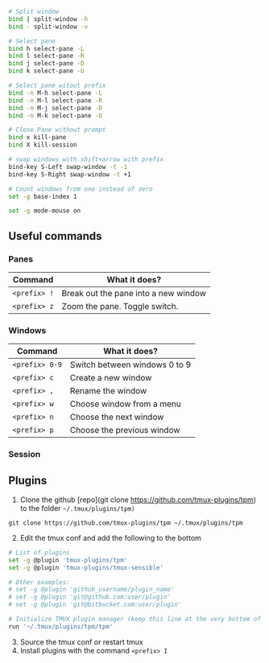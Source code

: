 ```bash
# Split window
bind | split-window -h
bind - split-window -v

# Select pane
bind h select-pane -L
bind l select-pane -R
bind j select-pane -D
bind k select-pane -U

# Select pane witout prefix
bind -n M-h select-pane -L
bind -n M-l select-pane -R
bind -n M-j select-pane -D
bind -n M-k select-pane -U

# Close Pane without prompt
bind x kill-pane
bind X kill-session

# swap windows with shift+arrow with prefix
bind-key S-Left swap-window -t -1
bind-key S-Right swap-window -t +1

# Count windows from one instead of zero
set -g base-index 1

set -g mode-mouse on
```



## Useful commands

### Panes

| Command | What it does? |
|---|---|
|`<prefix> !` | Break out the pane into a new window |
|`<prefix> z` | Zoom the pane. Toggle switch. |

### Windows

|Command|What it does?|
|---|---|
|`<prefix> 0-9` | Switch between windows 0 to 9 |
|`<prefix> c` | Create a new window |
|`<prefix> ,` | Rename the window |
| `<prefix> w` | Choose window from a menu |
| `<prefix> n`  | Choose the next window |
| `<prefix> p`  | Choose the previous window |

### Session



## Plugins
1. Clone the github [repo](git clone https://github.com/tmux-plugins/tpm) to the folder  `~/.tmux/plugins/tpm)`  
 
```
git clone https://github.com/tmux-plugins/tpm ~/.tmux/plugins/tpm
```

2. Edit the tmux conf and add the following to the bottom 

``` bash
# List of plugins
set -g @plugin 'tmux-plugins/tpm'
set -g @plugin 'tmux-plugins/tmux-sensible'

# Other examples:
# set -g @plugin 'github_username/plugin_name'
# set -g @plugin 'git@github.com:user/plugin'
# set -g @plugin 'git@bitbucket.com:user/plugin'

# Initialize TMUX plugin manager (keep this line at the very bottom of tmux.conf)
run '~/.tmux/plugins/tpm/tpm'
```

3. Source the tmux conf or restart tmux
4. Install plugins with the command `<prefix> I`